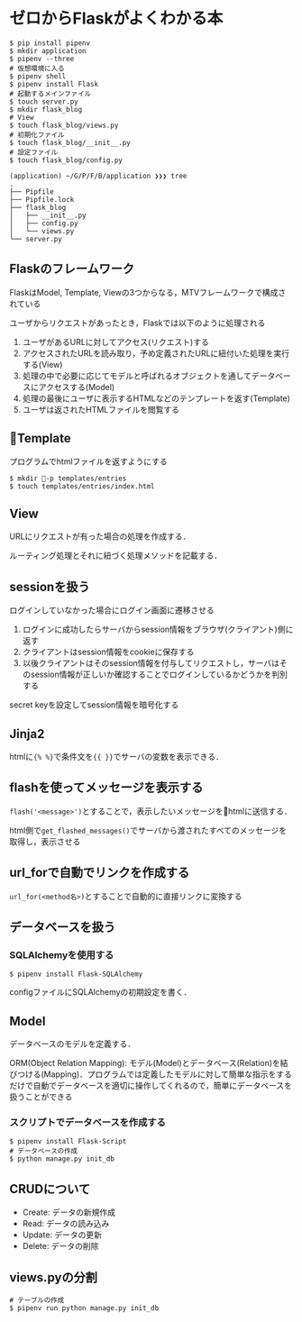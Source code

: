 # ゼロからFlaskがよくわかる本

```shell
$ pip install pipenv
$ mkdir application
$ pipenv --three
# 仮想環境に入る
$ pipenv shell
$ pipenv install Flask
# 起動するメインファイル
$ touch server.py
$ mkdir flask_blog
# View
$ touch flask_blog/views.py
# 初期化ファイル
$ touch flask_blog/__init__.py
# 設定ファイル
$ touch flask_blog/config.py
```

```shell
(application) ~/G/P/F/B/application ❯❯❯ tree
.
├── Pipfile
├── Pipfile.lock
├── flask_blog
│   ├── __init__.py
│   ├── config.py
│   └── views.py
└── server.py
```

## Flaskのフレームワーク
FlaskはModel, Template, Viewの3つからなる，MTVフレームワークで構成されている

ユーザからリクエストがあったとき，Flaskでは以下のように処理される

1. ユーザがあるURLに対してアクセス(リクエスト)する
2. アクセスされたURLを読み取り，予め定義されたURLに紐付いた処理を実行する(View)
3. 処理の中で必要に応じてモデルと呼ばれるオブジェクトを通してデータベースにアクセスする(Model)
4. 処理の最後にユーザに表示するHTMLなどのテンプレートを返す(Template)
5. ユーザは返されたHTMLファイルを閲覧する

## Template
プログラムでhtmlファイルを返すようにする

```shell
$ mkdir -p templates/entries
$ touch templates/entries/index.html
```

## View
URLにリクエストが有った場合の処理を作成する．

ルーティング処理とそれに紐づく処理メソッドを記載する．

## sessionを扱う
ログインしていなかった場合にログイン画面に遷移させる

1. ログインに成功したらサーバからsession情報をブラウザ(クライアント)側に返す
2. クライアントはsession情報をcookieに保存する
3. 以後クライアントはそのsession情報を付与してリクエストし，サーバはそのsession情報が正しいか確認することでログインしているかどうかを判別する

secret keyを設定してsession情報を暗号化する

## Jinja2
htmlに`{% %}`で条件文を`{{ }}`でサーバの変数を表示できる．

## flashを使ってメッセージを表示する
`flash('<message>')`とすることで，表示したいメッセージをhtmlに送信する．

html側で`get_flashed_messages()`でサーバから渡されたすべてのメッセージを取得し，表示させる

## url_forで自動でリンクを作成する

`url_for(<method名>)`とすることで自動的に直接リンクに変換する

## データベースを扱う

### SQLAlchemyを使用する

```shell
$ pipenv install Flask-SQLAlchemy
```

configファイルにSQLAlchemyの初期設定を書く．

## Model
データベースのモデルを定義する．

ORM(Object Relation Mapping): モデル(Model)とデータベース(Relation)を結びつける(Mapping)．プログラムでは定義したモデルに対して簡単な指示をするだけで自動でデータベースを適切に操作してくれるので，簡単にデータベースを扱うことができる

### スクリプトでデータベースを作成する

```shell
$ pipenv install Flask-Script
# データベースの作成
$ python manage.py init_db
```

## CRUDについて
- Create: データの新規作成
- Read: データの読み込み
- Update: データの更新
- Delete: データの削除

## views.pyの分割

```shell
# テーブルの作成
$ pipenv run python manage.py init_db
```
